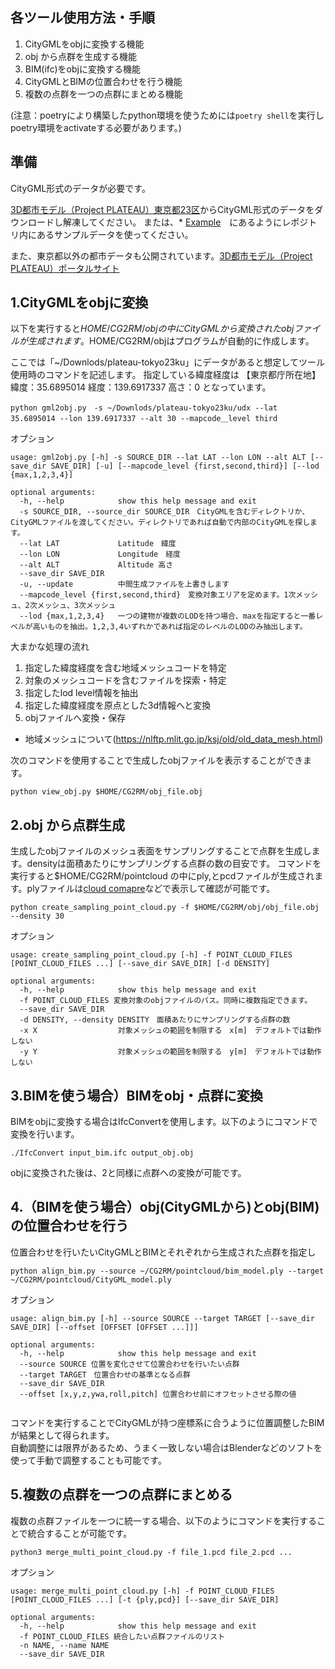 
## 各ツール使用方法・手順
1. CityGMLをobjに変換する機能
2. obj から点群を生成する機能
3. BIM(ifc)をobjに変換する機能 
4. CityGMLとBIMの位置合わせを行う機能   
5. 複数の点群を一つの点群にまとめる機能

(注意：poetryにより構築したpython環境を使うためには`poetry shell`を実行しpoetry環境をactivateする必要があります。)


## 準備
CityGML形式のデータが必要です。

[3D都市モデル（Project PLATEAU）東京都23区](https://www.geospatial.jp/ckan/dataset/plateau-tokyo23ku)からCityGML形式のデータをダウンロードし解凍してください。
または、* [Example](EXAMPLE.md)　にあるようにレポジトリ内にあるサンプルデータを使ってください。


また、東京都以外の都市データも公開されています。[3D都市モデル（Project PLATEAU）ポータルサイト](https://www.geospatial.jp/ckan/dataset/plateau)

## 1.CityGMLをobjに変換

以下を実行すると$HOME/CG2RM/obj の中にCityGMLから変換されたobjファイルが生成されます。$HOME/CG2RM/objはプログラムが自動的に作成します。

ここでは「~/Downlods/plateau-tokyo23ku」にデータがあると想定してツール使用時のコマンドを記述します。
指定している緯度経度は 【東京都庁所在地】 緯度：35.6895014 経度：139.6917337 高さ：0 となっています。


```
python gml2obj.py　-s ~/Downlods/plateau-tokyo23ku/udx --lat 35.6895014 --lon 139.6917337 --alt 30 --mapcode＿level third
```
オプション
```
usage: gml2obj.py [-h] -s SOURCE_DIR --lat LAT --lon LON --alt ALT [--save_dir SAVE_DIR] [-u] [--mapcode_level {first,second,third}] [--lod {max,1,2,3,4}]

optional arguments:
  -h, --help            show this help message and exit
  -s SOURCE_DIR, --source_dir SOURCE_DIR　CityGMLを含むディレクトリか、CityGMLファイルを渡してください。ディレクトリであれば自動で内部のCityGMLを探します。
  --lat LAT             Latitude　緯度
  --lon LON             Longitude　経度
  --alt ALT             Altitude 高さ
  --save_dir SAVE_DIR   
  -u, --update          中間生成ファイルを上書きします
  --mapcode_level {first,second,third}　変換対象エリアを定めます。1次メッシュ、2次メッシュ、3次メッシュ
  --lod {max,1,2,3,4}   一つの建物が複数のLODを持つ場合、maxを指定すると一番レベルが高いものを抽出。1,2,3,4いずれかであれば指定のレベルのLODのみ抽出します。

```
大まかな処理の流れ
1. 指定した緯度経度を含む地域メッシュコードを特定
2. 対象のメッシュコードを含むファイルを探索・特定
3. 指定したlod level情報を抽出
4. 指定した緯度経度を原点とした3d情報へと変換
5. objファイルへ変換・保存

* 地域メッシュについて(https://nlftp.mlit.go.jp/ksj/old/old_data_mesh.html)



次のコマンドを使用することで生成したobjファイルを表示することができます。
```
python view_obj.py $HOME/CG2RM/obj_file.obj
```

## 2.obj から点群生成
生成したobjファイルのメッシュ表面をサンプリングすることで点群を生成します。densityは面積あたりにサンプリングする点群の数の目安です。
コマンドを実行すると$HOME/CG2RM/pointcloud の中にply,とpcdファイルが生成されます。plyファイルは[cloud comapre](https://www.danielgm.net/cc/)などで表示して確認が可能です。
```
python create_sampling_point_cloud.py -f $HOME/CG2RM/obj/obj_file.obj --density 30
```

オプション
```
usage: create_sampling_point_cloud.py [-h] -f POINT_CLOUD_FILES [POINT_CLOUD_FILES ...] [--save_dir SAVE_DIR] [-d DENSITY]

optional arguments:
  -h, --help            show this help message and exit
  -f POINT_CLOUD_FILES 変換対象のobjファイルのパス。同時に複数指定できます。
  --save_dir SAVE_DIR
  -d DENSITY, --density DENSITY　面積あたりにサンプリングする点群の数
  -x X                  対象メッシュの範囲を制限する　x[m]　デフォルトでは動作しない
  -y Y                  対象メッシュの範囲を制限する　y[m]　デフォルトでは動作しない

```


## 3.BIMを使う場合）BIMをobj・点群に変換

BIMをobjに変換する場合はIfcConvertを使用します。以下のようにコマンドで変換を行います。
```
./IfcConvert input_bim.ifc output_obj.obj
```
objに変換された後は、2と同様に点群への変換が可能です。

## 4.（BIMを使う場合）obj(CityGMLから)とobj(BIM)の位置合わせを行う

位置合わせを行いたいCityGMLとBIMとそれぞれから生成された点群を指定し
```
python align_bim.py --source ~/CG2RM/pointcloud/bim_model.ply --target ~/CG2RM/pointcloud/CityGML_model.ply  
```
オプション
```
usage: align_bim.py [-h] --source SOURCE --target TARGET [--save_dir SAVE_DIR] [--offset [OFFSET [OFFSET ...]]]

optional arguments:
  -h, --help            show this help message and exit
  --source SOURCE 位置を変化させて位置合わせを行いたい点群
  --target TARGET　位置合わせの基準となる点群
  --save_dir SAVE_DIR
  --offset [x,y,z,ywa,roll,pitch] 位置合わせ前にオフセットさせる際の値
                        

```
コマンドを実行することでCityGMLが持つ座標系に合うように位置調整したBIMが結果として得られます。  
自動調整には限界があるため、うまく一致しない場合はBlenderなどのソフトを使って手動で調整することも可能です。

## 5.複数の点群を一つの点群にまとめる

複数の点群ファイルを一つに統一する場合、以下のようにコマンドを実行することで統合することが可能です。
````
python3 merge_multi_point_cloud.py -f file_1.pcd file_2.pcd ...
````
オプション
```
usage: merge_multi_point_cloud.py [-h] -f POINT_CLOUD_FILES [POINT_CLOUD_FILES ...] [-t {ply,pcd}] [--save_dir SAVE_DIR]

optional arguments:
  -h, --help            show this help message and exit
  -f POINT_CLOUD_FILES 統合したい点群ファイルのリスト
  -n NAME, --name NAME 
  --save_dir SAVE_DIR

```